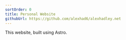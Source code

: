 ```yaml
---
sortOrder: 0
title: Personal Website
githubUrl: https://github.com/alexhad6/alexhadley.net
---
```


This website, built using Astro.
